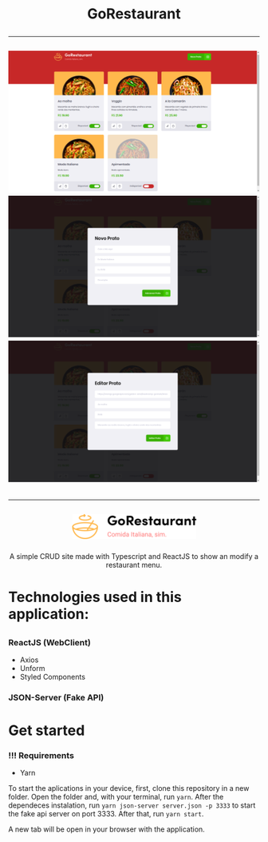 <h1 align="center">
  GoRestaurant
  <hr />
  <img alt="Dashboard" src="./.github/page.png" />
  <img alt="Add" src="./.github/add.png" />
  <img alt="Edit" src="./.github/edit.png" />
  <hr />
	<img alt="Logo" src="./.github/logo.png" />
</h1>
<p align="center">
	A simple CRUD site made with Typescript and ReactJS to show an modify a restaurant menu.
</p>
<h1>Technologies used in this application:<h2>

### ReactJS (WebClient)
- Axios
- Unform
- Styled Components

### JSON-Server (Fake API)

<h1>Get started</h1>

### !!! Requirements
- Yarn

To start the aplications in your device, first, clone this repository in a new folder. Open the folder and, with your terminal, run ```yarn```. After the dependeces instalation, run ```yarn json-server server.json -p 3333``` to start the fake api server on port 3333. After that, run ```yarn start```.

A new tab will be open in your browser with the application.
